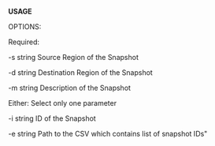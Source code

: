 <b>USAGE</b>

OPTIONS:

Required:

-s      string  Source Region of the Snapshot

-d      string  Destination Region of the Snapshot

-m      string  Description of the Snapshot
 

Either: Select only one parameter

-i      string  ID of the Snapshot

-e      string  Path to the CSV which contains list of snapshot IDs"
